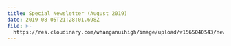 ```yaml
---
title: Special Newsletter (August 2019)
date: 2019-08-05T21:28:01.698Z
file: >-
  https://res.cloudinary.com/whanganuihigh/image/upload/v1565040543/newsletters/August_Special_Newsletter_002.pdf
---
```


